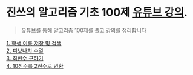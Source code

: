 # 진쓰의 알고리즘 기초 100제 [유튜브 강의](https://www.youtube.com/playlist?list=PLVoihNyHW4xkm_KJ8_N8X7F6EQP4uSRyR).  
> 유튜브를 통해 알고리즘 100제를 풀고 강의를 정리합니다

[1. 학생 이름 저장 및 검색](https://youtu.be/w023dXv03nk)   
[2. 피보나치 수열](https://youtu.be/WpzjpKt0lbc)   
[3. 최빈수 구하기](https://youtu.be/C-HElAETJVo)   
[4. 10진수를 2진수로 변환](https://youtu.be/8Xh2Zgap9hs)   
